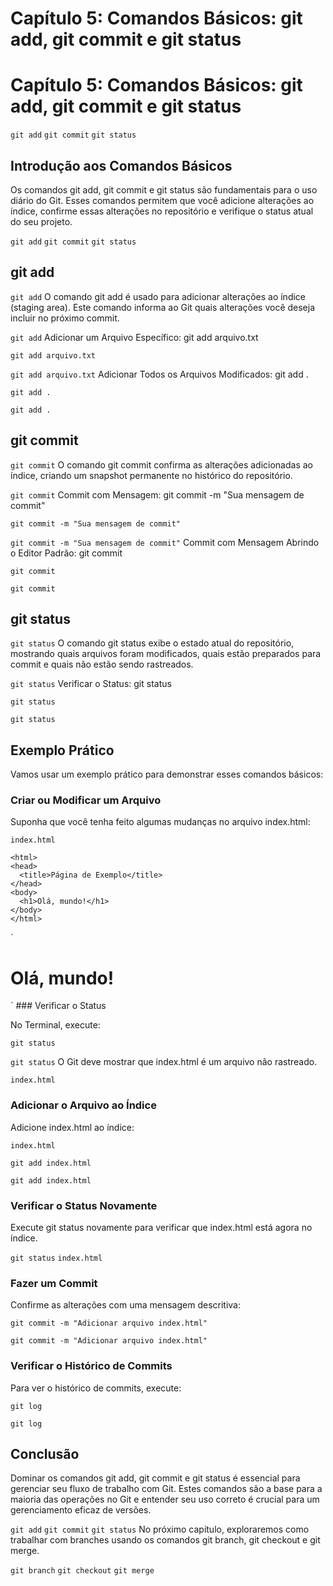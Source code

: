 # Capítulo 5: Comandos Básicos: git add, git commit e git status

# Capítulo 5: Comandos Básicos: git add, git commit e git status

`git add`
`git commit`
`git status`
## Introdução aos Comandos Básicos

Os comandos git add, git commit e git status são fundamentais para o uso diário do Git. Esses comandos permitem que você adicione alterações ao índice, confirme essas alterações no repositório e verifique o status atual do seu projeto.

`git add`
`git commit`
`git status`
## git add

`git add`
O comando git add é usado para adicionar alterações ao índice (staging area). Este comando informa ao Git quais alterações você deseja incluir no próximo commit.

`git add`
Adicionar um Arquivo Específico:
git add arquivo.txt

```
git add arquivo.txt
```

`git add arquivo.txt`
Adicionar Todos os Arquivos Modificados:
git add .

```
git add .
```

`git add .`
## git commit

`git commit`
O comando git commit confirma as alterações adicionadas ao índice, criando um snapshot permanente no histórico do repositório.

`git commit`
Commit com Mensagem:
git commit -m "Sua mensagem de commit"

```
git commit -m "Sua mensagem de commit"
```

`git commit -m "Sua mensagem de commit"`
Commit com Mensagem Abrindo o Editor Padrão:
git commit

```
git commit
```

`git commit`
## git status

`git status`
O comando git status exibe o estado atual do repositório, mostrando quais arquivos foram modificados, quais estão preparados para commit e quais não estão sendo rastreados.

`git status`
Verificar o Status:
git status

```
git status
```

`git status`
## Exemplo Prático

Vamos usar um exemplo prático para demonstrar esses comandos básicos:

### Criar ou Modificar um Arquivo

Suponha que você tenha feito algumas mudanças no arquivo index.html:

`index.html`
```
<html>
<head>
  <title>Página de Exemplo</title>
</head>
<body>
  <h1>Olá, mundo!</h1>
</body>
</html>
```

`<html>
<head>
  <title>Página de Exemplo</title>
</head>
<body>
  <h1>Olá, mundo!</h1>
</body>
</html>`
### Verificar o Status

No Terminal, execute:

```
git status
```

`git status`
O Git deve mostrar que index.html é um arquivo não rastreado.

`index.html`
### Adicionar o Arquivo ao Índice

Adicione index.html ao índice:

`index.html`
```
git add index.html
```

`git add index.html`
### Verificar o Status Novamente

Execute git status novamente para verificar que index.html está agora no índice.

`git status`
`index.html`
### Fazer um Commit

Confirme as alterações com uma mensagem descritiva:

```
git commit -m "Adicionar arquivo index.html"
```

`git commit -m "Adicionar arquivo index.html"`
### Verificar o Histórico de Commits

Para ver o histórico de commits, execute:

```
git log
```

`git log`
## Conclusão

Dominar os comandos git add, git commit e git status é essencial para gerenciar seu fluxo de trabalho com Git. Estes comandos são a base para a maioria das operações no Git e entender seu uso correto é crucial para um gerenciamento eficaz de versões.

`git add`
`git commit`
`git status`
No próximo capítulo, exploraremos como trabalhar com branches usando os comandos git branch, git checkout e git merge.

`git branch`
`git checkout`
`git merge`